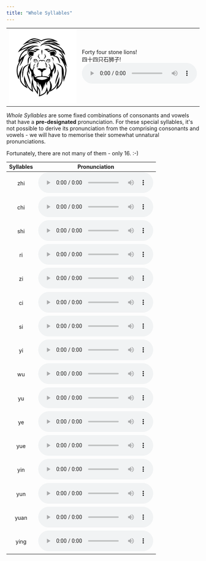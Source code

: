 ```yaml
---
title: "Whole Syllables"
---
```


<table>
<tr>
<td>
<img src="/assets/images/lion.jpg" alt="Forty four stone lions!" width="200"/>
</td>
<td>
<div>Forty four stone lions!</div>
<div>四十四只石狮子!</div>
<div><audio controls src="/assets/audio/44-stone-lions.wav" class="audio-control" /></div>
</td>
</tr>
</table>


_Whole Syllables_ are some fixed combinations of consonants and vowels that have a **pre-designated** pronunciation. For these special syllables, it's not possible to derive its pronunciation from the comprising consonants and vowels - we will have to memorise their somewhat unnatural pronunciations.

Fortunately, there are not many of them - only 16. :-)

 Syllables | Pronunciation
:-------------: | -------------
zhi |<audio controls src="/assets/audio/ws-1.wav" class="audio-control" />
chi |<audio controls src="/assets/audio/ws-2.wav" class="audio-control" />
shi |<audio controls src="/assets/audio/ws-3.wav" class="audio-control" />
ri |<audio controls src="/assets/audio/ws-4.wav" class="audio-control" />
zi |<audio controls src="/assets/audio/ws-5.wav" class="audio-control" />
ci |<audio controls src="/assets/audio/ws-6.wav" class="audio-control" />
si |<audio controls src="/assets/audio/ws-7.wav" class="audio-control" />
yi |<audio controls src="/assets/audio/ws-8.wav" class="audio-control" />
wu |<audio controls src="/assets/audio/ws-9.wav" class="audio-control" />
yu |<audio controls src="/assets/audio/ws-10.wav" class="audio-control" />
ye |<audio controls src="/assets/audio/ws-11.wav" class="audio-control" />
yue |<audio controls src="/assets/audio/ws-12.wav" class="audio-control" />
yin |<audio controls src="/assets/audio/ws-13.wav" class="audio-control" />
yun |<audio controls src="/assets/audio/ws-14.wav" class="audio-control" />
yuan |<audio controls src="/assets/audio/ws-15.wav" class="audio-control" />
ying |<audio controls src="/assets/audio/ws-16.wav" class="audio-control" />